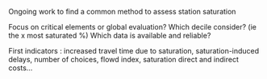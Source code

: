 Ongoing work to find a common method to assess station saturation

Focus on critical elements or global evaluation? Which decile consider? (ie the x most saturated %) Which data is available and reliable?

First indicators : increased travel time due to saturation, saturation-induced delays, number of choices, flowd index, saturation direct and indirect costs…
